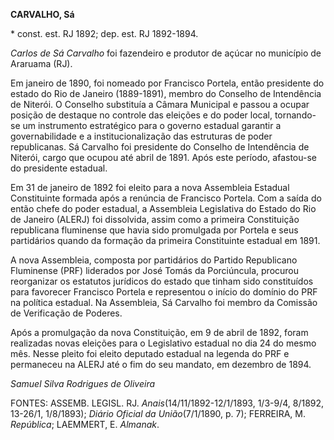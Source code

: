 **CARVALHO, Sá**

\* const. est. RJ 1892; dep. est. RJ 1892-1894.

*Carlos de Sá Carvalho* foi fazendeiro e produtor de açúcar no município
de Araruama (RJ).

Em janeiro de 1890, foi nomeado por Francisco Portela, então presidente
do estado do Rio de Janeiro (1889-1891), membro do Conselho de
Intendência de Niterói. O Conselho substituía a Câmara Municipal e
passou a ocupar posição de destaque no controle das eleições e do poder
local, tornando-se um instrumento estratégico para o governo estadual
garantir a governabilidade e a institucionalização das estruturas de
poder republicanas. Sá Carvalho foi presidente do Conselho de
Intendência de Niterói, cargo que ocupou até abril de 1891. Após este
período, afastou-se do presidente estadual.

Em 31 de janeiro de 1892 foi eleito para a nova Assembleia Estadual
Constituinte formada após a renúncia de Francisco Portela. Com a saída
do então chefe do poder estadual, a Assembleia Legislativa do Estado do
Rio de Janeiro (ALERJ) foi dissolvida, assim como a primeira
Constituição republicana fluminense que havia sido promulgada por
Portela e seus partidários quando da formação da primeira Constituinte
estadual em 1891.

A nova Assembleia, composta por partidários do Partido Republicano
Fluminense (PRF) liderados por José Tomás da Porciúncula, procurou
reorganizar os estatutos jurídicos do estado que tinham sido
constituídos para favorecer Francisco Portela e representou o início do
domínio do PRF na política estadual. Na Assembleia, Sá Carvalho foi
membro da Comissão de Verificação de Poderes.

Após a promulgação da nova Constituição, em 9 de abril de 1892, foram
realizadas novas eleições para o Legislativo estadual no dia 24 do mesmo
mês. Nesse pleito foi eleito deputado estadual na legenda do PRF e
permaneceu na ALERJ até o fim do seu mandato, em dezembro de 1894.

*Samuel Silva Rodrigues de Oliveira*

FONTES: ASSEMB. LEGISL. RJ. *Anais*(14/11/1892-12/1/1893, 1/3-9/4,
8/1892, 13-26/1, 1/8/1893); *Diário Oficial da União*(7/1/1890, p. 7);
FERREIRA, M. *República*; LAEMMERT, E. *Almanak*.

